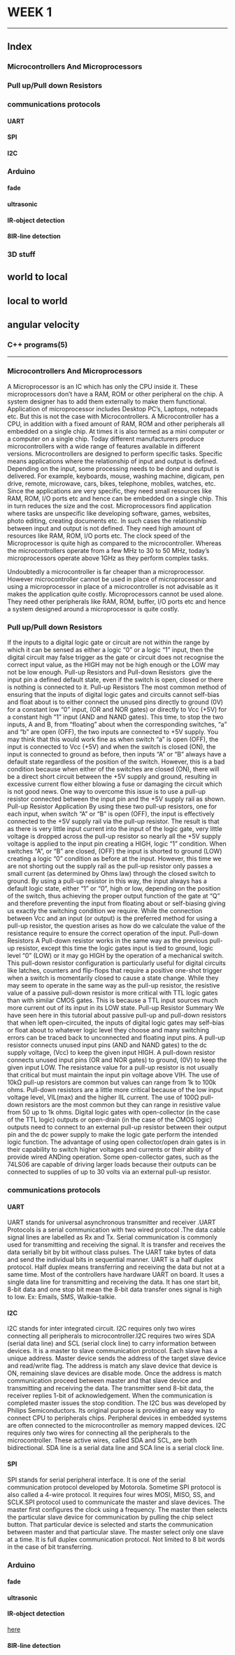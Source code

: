 # WEEK 1
--------
## Index
 ### Microcontrollers And Microprocessors
 ### Pull up/Pull down Resistors
 ### communications protocols
  #### UART
  #### SPI
  #### I2C
 ### Arduino
  #### fade
  #### ultrasonic
  #### IR-object detection
  #### 8IR-line detection
 ### 3D stuff
  ## world to local
  ## local to world
  ## angular velocity
 ### C++ programs(5)
  --------
### Microcontrollers And Microprocessors
A Microprocessor is an IC which has only the CPU inside it. These microprocessors don’t have a RAM, ROM or other peripheral on the chip. A system designer has to add them externally to make them functional. Application of microprocessor includes Desktop PC’s, Laptops, notepads etc.
But this is not the case with Microcontrollers. A  Microcontroller has a CPU, in addition with a fixed amount of RAM, ROM and other peripherals all embedded on a single chip. At times it is also termed as a mini computer or a computer on a single chip. Today different manufacturers produce microcontrollers with a wide range of features available in different versions. 
Microcontrollers are designed to perform specific tasks. Specific means applications where the relationship of input and output is defined. Depending on the input, some processing needs to be done and output is delivered. For example, keyboards, mouse, washing machine, digicam, pen drive, remote, microwave, cars, bikes, telephone, mobiles, watches, etc. Since the applications are very specific, they need small resources like RAM, ROM, I/O ports etc and hence can be embedded on a single chip. This in turn reduces the size and the cost.
Microprocessors find application where tasks are unspecific like developing software, games, websites, photo editing, creating documents etc. In such cases the relationship between input and output is not defined. They need high amount of resources like RAM, ROM, I/O ports etc. 
The clock speed of the Microprocessor is quite high as compared to the microcontroller. Whereas the microcontrollers operate from a few MHz to 30 to 50 MHz, today’s microprocessors operate above 1GHz as they perform complex tasks.
 
Undoubtedly a microcontroller is far cheaper than a microprocessor. However microcontroller cannot be used in place of microprocessor and using a microprocessor in place of a microcontroller is not advisable as it makes the application quite costly. Microprocessors cannot be used alone. They need other peripherals like RAM, ROM, buffer, I/O ports etc and hence a system designed around a microprocessor is quite costly.

### Pull up/Pull down Resistors
If the inputs to a digital logic gate or circuit are not within the range by which it can be sensed as either a logic “0” or a logic “1” input, then the digital circuit may false trigger as the gate or circuit does not recognise the correct input value, as the HIGH may not be high enough or the LOW may not be low enough.
Pull-up Resistors and Pull-down Resistors  give the input pin a defined default state, even if the switch is open, closed or there is nothing is connected to it.
Pull-up Resistors
The most common method of ensuring that the inputs of digital logic gates and circuits cannot self-bias and float about is to either connect the unused pins directly to ground (0V) for a constant low “0” input, (OR and NOR gates) or directly to Vcc (+5V) for a constant high “1” input (AND and NAND gates).
This time, to stop the two inputs, A and B, from “floating” about when the corresponding switches, “a” and “b” are open (OFF), the two inputs are connected to +5V supply.
You may think that this would work fine as when switch “a” is open (OFF), the input is connected to Vcc (+5V) and when the switch is closed (ON), the input is connected to ground as before, then inputs “A” or “B” always have a default state regardless of the position of the switch.
However, this is a bad condition because when either of the switches are closed (ON), there will be a direct short circuit between the +5V supply and ground, resulting in excessive current flow either blowing a fuse or damaging the circuit which is not good news. One way to overcome this issue is to use a pull-up resistor connected between the input pin and the +5V supply rail as shown.
Pull-up Resistor Application
By using these two pull-up resistors, one for each input, when switch “A” or “B” is open (OFF), the input is effectively connected to the +5V supply rail via the pull-up resistor. The result is that as there is very little input current into the input of the logic gate, very little voltage is dropped across the pull-up resistor so nearly all the +5V supply voltage is applied to the input pin creating a HIGH, logic “1” condition.
When switches “A”, or “B” are closed, (OFF) the input is shorted to ground (LOW) creating a logic “0” condition as before at the input. However, this time we are not shorting out the supply rail as the pull-up resistor only passes a small current (as determined by Ohms law) through the closed switch to ground.
By using a pull-up resistor in this way, the input always has a default logic state, either “1” or “0”, high or low, depending on the position of the switch, thus achieving the proper output function of the gate at “Q” and therefore preventing the input from floating about or self-biasing giving us exactly the switching condition we require.
While the connection between Vcc and an input (or output) is the preferred method for using a pull-up resistor, the question arises as how do we calculate the value of the resistance require to ensure the correct operation of the input.
Pull-down Resistors
A Pull-down resistor works in the same way as the previous pull-up resistor, except this time the logic gates input is tied to ground, logic level “0” (LOW) or it may go HIGH by the operation of a mechanical switch. This pull-down resistor configuration is particularly useful for digital circuits like latches, counters and flip-flops that require a positive one-shot trigger when a switch is momentarily closed to cause a state change.
While they may seem to operate in the same way as the pull-up resistor, the resistive value of a passive pull-down resistor is more critical with TTL logic gates than with similar CMOS gates. This is because a TTL input sources much more current out of its input in its LOW state.
Pull-up Resistor Summary
We have seen here in this tutorial about passive pull-up and pull-down resistors that when left open–circuited, the inputs of digital logic gates may self–bias or float about to whatever logic level they choose and many switching errors can be traced back to unconnected and floating input pins.
A pull-up resistor connects unused input pins (AND and NAND gates) to the dc supply voltage, (Vcc) to keep the given input HIGH. A pull-down resistor connects unused input pins (OR and NOR gates) to ground, (0V) to keep the given input LOW. The resistance value for a pull-up resistor is not usually that critical but must maintain the input pin voltage above VIH. The use of 10kΩ pull-up resistors are common but values can range from 1k to 100k ohms.
Pull-down resistors are a little more critical because of the low input voltage level, VIL(max) and the higher IIL current. The use of 100Ω pull-down resistors are the most common but they can range in resistive value from 50 up to 1k ohms.
Digital logic gates with open-collector (in the case of the TTL logic) outputs or open-drain (in the case of the CMOS logic) outputs need to connect to an external pull-up resistor between their output pin and the dc power supply to make the logic gate perform the intended logic function.
The advantage of using open collector/open drain gates is in their capability to switch higher voltages and currents or their ability of provide wired ANDing operation. Some open-collector gates, such as the 74LS06 are capable of driving larger loads because their outputs can be connected to supplies of up to 30 volts via an external pull-up resistor.

### communications protocols
#### UART
UART stands for universal asynchronous transmitter and receiver .UART Protocols is a serial communication with two wired protocol .The data cable signal lines are labelled as Rx and Tx. Serial communication is commonly used for transmitting and receiving the signal. It is transfer and receives the data serially bit by bit without class pulses. The UART take bytes of data and send the individual bits in sequential manner. UART is a half duplex protocol. Half duplex means transferring and receiving the data but not at a same time. Most of the controllers have hardware UART on board. It uses a single data line for transmitting and receiving the data. It has one start bit, 8-bit data and one stop bit mean the 8-bit data transfer ones signal is high to low.
Ex: Emails, SMS, Walkie-talkie.

#### I2C
I2C stands for inter integrated circuit. I2C requires only two wires connecting all peripherals to microcontroller.I2C requires two wires SDA (serial data line) and SCL (serial clock line) to carry information between devices. It is a master to slave communication protocol. Each slave has a unique address. Master device sends the address of the target slave device and read/write flag. The address is match any slave device that device is ON, remaining slave devices are disable mode. Once the address is match communication proceed between master and that slave device and transmitting and receiving the data. The transmitter send 8-bit data, the receiver replies 1-bit of acknowledgement. When the communication is completed master issues the stop condition. The I2C bus was developed by Philips Semiconductors. Its original purpose is providing an easy way to connect CPU to peripherals chips. Peripheral devices in embedded systems are often connected to the microcontroller as memory mapped devices. I2C requires only two wires for connecting all the peripherals to the microcontroller. These active wires, called SDA and SCL, are both bidirectional. SDA line is a serial data line and SCA line is a serial clock line.

#### SPI
SPI stands for serial peripheral interface. It is one of the serial communication protocol developed by Motorola. Sometime SPI protocol is also called a 4-wire protocol. It requires four wires MOSI, MISO, SS, and SCLK.SPI protocol used to communicate the master and slave devices. The master first configures the clock using a frequency. The master then selects the particular slave device for communication by pulling the chip select button. That particular device is selected and starts the communication between master and that particular slave. The master select only one slave at a time. It is full duplex communication protocol. Not limited to 8 bit words in the case of bit transferring.

 ### Arduino
  #### fade
  
  #### ultrasonic
  
  #### IR-object detection
  [here](IR/IR.ino)
  #### 8IR-line detection












